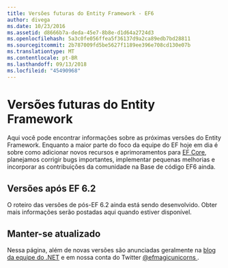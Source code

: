 ```yaml
---
title: Versões futuras do Entity Framework - EF6
author: divega
ms.date: 10/23/2016
ms.assetid: d8666b7a-deda-45e7-8b8e-d1d64a2724d3
ms.openlocfilehash: 5a3c0fe056ffea5f36137d9a2ca89edb7bd28811
ms.sourcegitcommit: 2b787009fd5be5627f1189ee396e708cd130e07b
ms.translationtype: MT
ms.contentlocale: pt-BR
ms.lasthandoff: 09/13/2018
ms.locfileid: "45490968"
---
```

# <a name="future-versions-of-entity-framework"></a>Versões futuras do Entity Framework 
Aqui você pode encontrar informações sobre as próximas versões do Entity Framework.
Enquanto a maior parte do foco da equipe do EF hoje em dia é sobre como adicionar novos recursos e aprimoramentos para [EF Core](https://docs.microsoft.com/en-us/ef/core/index), planejamos corrigir bugs importantes, implementar pequenas melhorias e incorporar as contribuições da comunidade na Base de código EF6 ainda.

## <a name="post-ef-62-releases"></a>Versões após EF 6.2

O roteiro das versões de pós-EF 6.2 ainda está sendo desenvolvido. Obter mais informações serão postadas aqui quando estiver disponível.
 
## <a name="staying-up-to-date"></a>Manter-se atualizado  
  
Nessa página, além de novas versões são anunciadas geralmente na [blog da equipe do .NET](https://blogs.msdn.microsoft.com/dotnet/tag/entity-framework/) e em nossa conta do Twitter [ @efmagicunicorns ](http://twitter.com/efmagicunicorns).
  
